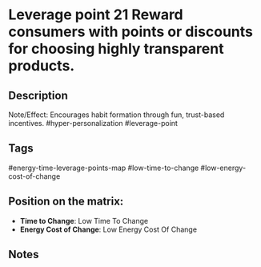# Leverage point 21 Reward consumers with points or discounts for choosing highly transparent products.

## Description
Note/Effect: Encourages habit formation through fun, trust-based incentives.   #hyper-personalization #leverage-point

## Tags
#energy-time-leverage-points-map #low-time-to-change #low-energy-cost-of-change

## Position on the matrix:
- **Time to Change**: Low Time To Change
- **Energy Cost of Change**: Low Energy Cost Of Change

## Notes
<!-- Add your notes here -->
